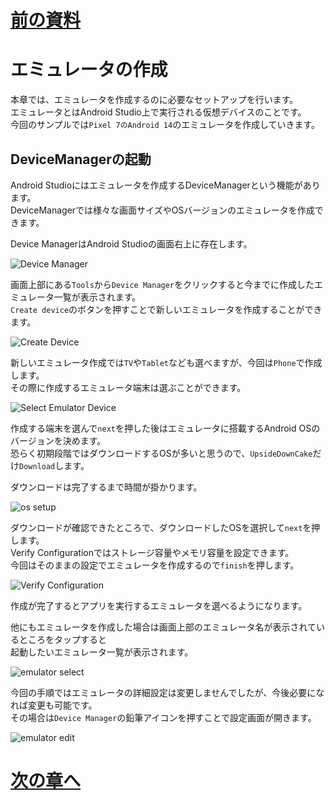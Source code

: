 # [前の資料](./2_ブランチ運用.md)
# エミュレータの作成
本章では、エミュレータを作成するのに必要なセットアップを行います。  
エミュレータとはAndroid Studio上で実行される仮想デバイスのことです。  
今回のサンプルでは`Pixel 7のAndroid 14`のエミュレータを作成していきます。

## DeviceManagerの起動
Android Studioにはエミュレータを作成するDeviceManagerという機能があります。  
DeviceManagerでは様々な画面サイズやOSバージョンのエミュレータを作成できます。

Device ManagerはAndroid Studioの画面右上に存在します。

![Device Manager](../image/1/device_manager.png)

画面上部にある`Tools`から`Device Manager`をクリックすると今までに作成したエミュレータ一覧が表示されます。  
`Create device`のボタンを押すことで新しいエミュレータを作成することができます。  

![Create Device](../image/1/create_device.png)

新しいエミュレータ作成では`TV`や`Tablet`なども選べますが、今回は`Phone`で作成します。  
その際に作成するエミュレータ端末は選ぶことができます。

![Select Emulator Device](../image/1/device_select.png)

作成する端末を選んで`next`を押した後はエミュレータに搭載するAndroid OSのバージョンを決めます。  
恐らく初期段階ではダウンロードするOSが多いと思うので、`UpsideDownCake`だけ`Download`します。

ダウンロードは完了するまで時間が掛かります。

![os setup](../image/1/device_os.png)

ダウンロードが確認できたところで、ダウンロードしたOSを選択して`next`を押します。  
Verify Configurationではストレージ容量やメモリ容量を設定できます。  
今回はそのままの設定でエミュレータを作成するので`finish`を押します。  

![Verify Configuration](../image/1/device_create.png)

作成が完了するとアプリを実行するエミュレータを選べるようになります。

他にもエミュレータを作成した場合は画面上部のエミュレータ名が表示されているところをタップすると  
起動したいエミュレータ一覧が表示されます。

![emulator select](../image/1/device_run.png)

今回の手順ではエミュレータの詳細設定は変更しませんでしたが、今後必要になれば変更も可能です。  
その場合は`Device Manager`の鉛筆アイコンを押すことで設定画面が開きます。

![emulator edit](../image/1/device_edit.png)

# [次の章へ](../1.はじめに/1_全体概要.md)
